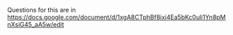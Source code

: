 Questions for this are in 
https://docs.google.com/document/d/1xgA8CTphBf8ixi4Ea5bKc0uli1Yn8pMnXsiG45_aA5w/edit
